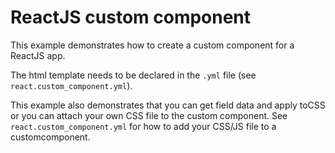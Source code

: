 # ReactJS custom component

This example demonstrates how to create a custom component for a ReactJS app.

The html template needs to be declared in the `.yml` file (see `react.custom_component.yml`).

This example also demonstrates that you can get field data and apply toCSS
or you can attach your own CSS file
to the custom component. See `react.custom_component.yml` for how to add your CSS/JS file to a customcomponent.